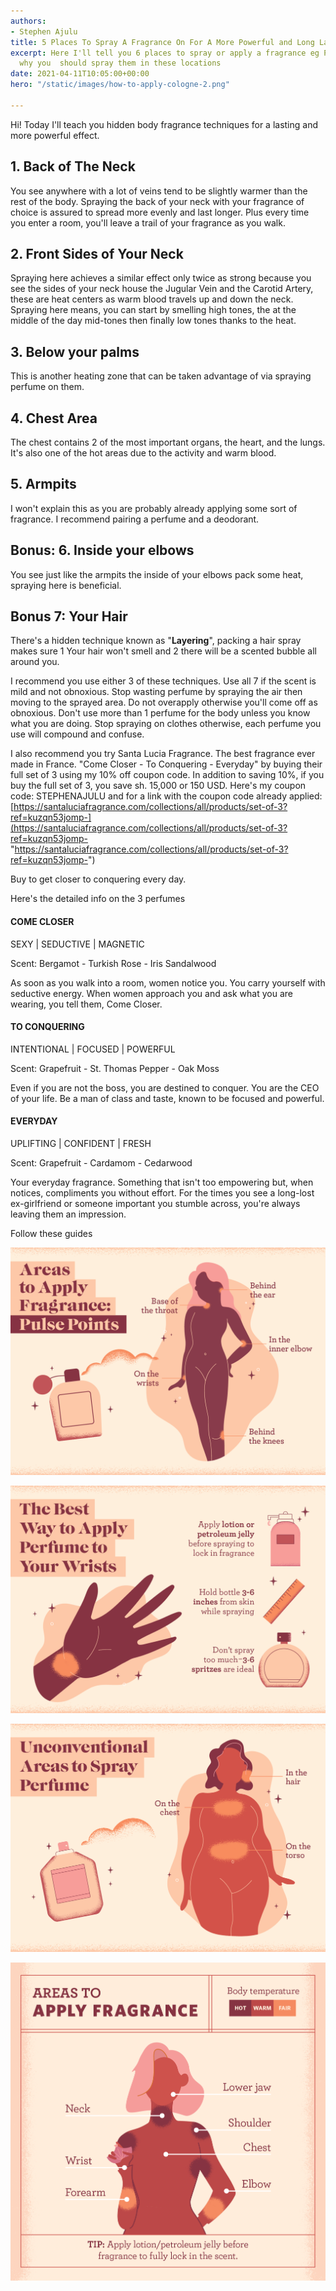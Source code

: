 ```yaml
---
authors:
- Stephen Ajulu
title: 5 Places To Spray A Fragrance On For A More Powerful and Long Lasting Effect
excerpt: Here I'll tell you 6 places to spray or apply a fragrance eg Perfume and
  why you  should spray them in these locations
date: 2021-04-11T10:05:00+00:00
hero: "/static/images/how-to-apply-cologne-2.png"

---
```

Hi! Today I'll teach you hidden body fragrance techniques for a lasting and more powerful effect.

## 1. Back of The Neck

You see anywhere with a lot of veins tend to be slightly warmer than the rest of the body. Spraying the back of your neck with your fragrance of choice is assured to spread more evenly and last longer. Plus every time you enter a room, you'll leave a trail of your fragrance as you walk.

## 2. Front Sides of Your Neck

Spraying here achieves a similar effect only twice as strong because you see the sides of your neck house the Jugular Vein and the Carotid Artery, these are heat centers as warm blood travels up and down the neck. Spraying here means, you can start by smelling high tones, the at the middle of the day mid-tones then finally low tones thanks to the heat.

## 3. Below your palms

This is another heating zone that can be taken advantage of via spraying perfume on them.

## 4. Chest Area

The chest contains 2 of the most important organs, the heart, and the lungs. It's also one of the hot areas due to the activity and warm blood.

## 5. Armpits

I won't explain this as you are probably already applying some sort of fragrance. I recommend pairing a perfume and a deodorant.

## Bonus: 6. Inside your elbows

You see just like the armpits the inside of your elbows pack some heat, spraying here is beneficial.

## Bonus 7: Your Hair

There's a hidden technique known as "**Layering**", packing a hair spray makes sure 1 Your hair won't smell and 2 there will be a scented bubble all around you.

I recommend you use either 3 of these techniques. Use all 7 if the scent is mild and not obnoxious. Stop wasting perfume by spraying the air then moving to the sprayed area. Do not overapply otherwise you'll come off as obnoxious. Don't use more than 1 perfume for the body unless you know what you are doing. Stop spraying on clothes otherwise, each perfume you use will compound and confuse. 

I also recommend you try Santa Lucia Fragrance. The best fragrance ever made in France. "Come Closer - To Conquering - Everyday" by buying their full set of 3 using my 10% off coupon code. In addition to saving 10%, if you buy the full set of 3, you save sh. 15,000 or 150 USD. Here's my coupon code: STEPHENAJULU and for a link with the coupon code already applied: [https://santaluciafragrance.com/collections/all/products/set-of-3?ref=kuzqn53jomp-](https://santaluciafragrance.com/collections/all/products/set-of-3?ref=kuzqn53jomp- "https://santaluciafragrance.com/collections/all/products/set-of-3?ref=kuzqn53jomp-")

Buy to get closer to conquering every day.

Here's the detailed info on the 3 perfumes

#### COME CLOSER

SEXY | SEDUCTIVE | MAGNETIC

Scent: Bergamot - Turkish Rose - Iris Sandalwood

As soon as you walk into a room, women notice you. You carry yourself with seductive energy. When women approach you and ask what you are wearing, you tell them, Come Closer.

#### TO CONQUERING

INTENTIONAL | FOCUSED | POWERFUL

Scent: Grapefruit - St. Thomas Pepper - Oak Moss

Even if you are not the boss, you are destined to conquer. You are the CEO of your life. Be a man of class and taste, known to be focused and powerful.

#### EVERYDAY

UPLIFTING | CONFIDENT | FRESH

Scent: Grapefruit - Cardamom - Cedarwood

Your everyday fragrance. Something that isn't too empowering but, when notices, compliments you without effort. For the times you see a long-lost ex-girlfriend or someone important you stumble across, you're always leaving them an impression.

Follow these guides

![](/static/images/areas-to-apply-fragrance-pulse-points.png)

![](/static/images/areas-to-apply-fragrance-best-way-to-apply-to-wrist.png)

![](/static/images/areas-to-apply-fragrance-unconventional-areas.png)

![](/static/images/waystoapplyperfumes.png)